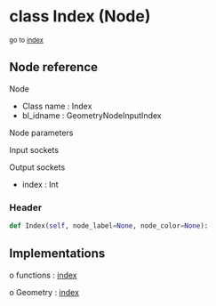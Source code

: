 # class Index (Node)

<sub>go to [index](/docs/index.md)</sub>

## Node reference

Node
 - Class name : Index
 - bl_idname : GeometryNodeInputIndex

Node parameters

Input sockets

Output sockets
 - index : Int

### Header

``` python
def Index(self, node_label=None, node_color=None):
```

## Implementations

o functions : [index](/docs/GeoNodes_classes/GLOBAL.md#index)

o Geometry : [index](/docs/GeoNodes_classes/Geometry.md#index)



